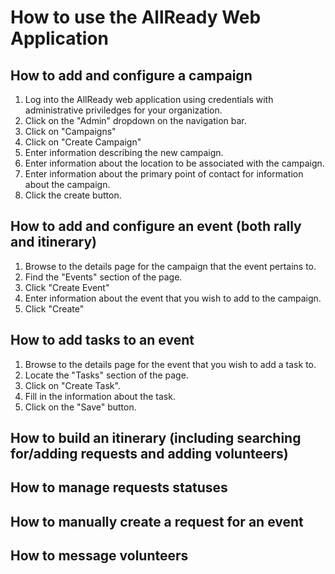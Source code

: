 # How to use the AllReady Web Application

## How to add and configure a campaign

1. Log into the AllReady web application using credentials with administrative priviledges for your organization.
1. Click on the "Admin" dropdown on the navigation bar.
1. Click on "Campaigns"
1. Click on "Create Campaign"
1. Enter information describing the new campaign.
1. Enter information about the location to be associated with the campaign.
1. Enter information about the primary point of contact for information about the campaign.
1. Click the create button.

## How to add and configure an event (both rally and itinerary)

1. Browse to the details page for the campaign that the event pertains to.
1. Find the "Events" section of the page.
1. Click "Create Event"
1. Enter information about the event that you wish to add to the campaign.
1. Click "Create"

## How to add tasks to an event

1. Browse to the details page for the event that you wish to add a task to.
1. Locate the "Tasks" section of the page.
1. Click on "Create Task".
1. Fill in the information about the task.
1. Click on the "Save" button.

## How to build an itinerary (including searching for/adding requests and adding volunteers)

## How to manage requests statuses

## How to manually create a request for an event

## How to message volunteers